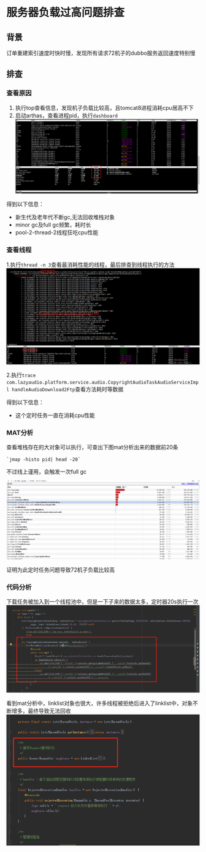 # 服务器负载过高问题排查

## 背景

订单重建索引速度时快时慢，发现所有请求72机子的dubbo服务返回速度特别慢

## 排查

### 查看原因  
1. 执行top查看信息，发现机子负载比较高，且tomcat8进程消耗cpu居高不下
2. 启动arthas，查看进程pid，执行`dashboard`
![image](https://raw.githubusercontent.com/w77996/BlogsImage/master/72_slow/72_dashboard.png)

得到以下信息：
- 新生代及老年代不断gc,无法回收堆栈对象
- minor gc及full gc频繁，耗时长
- pool-2-thread-2线程狂吃cpu性能



### 查看线程
1.执行`thread -n 3`查看最消耗性能的线程，最后排查到线程执行的方法
![image](https://raw.githubusercontent.com/w77996/BlogsImage/master/72_slow/72_thread.png)

2.执行`trace com.lazyaudio.platform.service.audio.CopyrightAudioTaskAudioServiceImpl handleAudioDownload2Ftp`查看方法耗时等数据

得到以下信息：
- 这个定时任务一直在消耗cpu性能

### MAT分析
查看堆栈存在的大对象可以执行，可查出下图mat分析出来的数据前20条

    `jmap -histo pid| head -20`

不过线上谨用，会触发一次full gc    
    
![image](https://raw.githubusercontent.com/w77996/BlogsImage/master/72_slow/72_mat.png)

证明为此定时任务问题导致72机子负载比较高

### 代码分析

下载任务被加入到一个线程池中，但是一下子来的数据太多，定时器20s执行一次
![image](https://raw.githubusercontent.com/w77996/BlogsImage/master/72_slow/code1.png)

看到mat分析中，linklist对象也很大，许多线程被拒绝后进入了linklist中，对象不断增多，最终导致无法回收
![image](https://raw.githubusercontent.com/w77996/BlogsImage/master/72_slow/code2.png)

